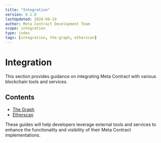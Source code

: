 ```yaml
---
title: "Integration"
version: 0.1.0
lastUpdated: 2024-09-19
author: Meta Contract Development Team
scope: integration
type: index
tags: [integration, the-graph, etherscan]
---
```


# Integration

This section provides guidance on integrating Meta Contract with various blockchain tools and services.

## Contents

- [The Graph](./01-the-graph.md)
- [Etherscan](./02-etherscan.md)

These guides will help developers leverage external tools and services to enhance the functionality and visibility of their Meta Contract implementations.
